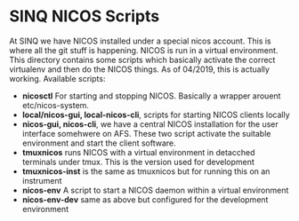 # SINQ NICOS Scripts

At SINQ we have NICOS installed under a special nicos account. This is where all
the git stuff is happening. NICOS is run in a virtual environment. This
directory contains some  scripts which basically activate the correct
virtualenv and then do the NICOS things. As of 04/2019, this is actually
working. Available scripts:

- **nicosctl** For starting and stopping NICOS. Basically a wrapper arouent
  etc/nicos-system.
- **local/nicos-gui, local-nicos-cli**, scripts for starting NICOS clients
  locally
- **nicos-gui, nicos-cli**, we have a central NICOS installation for the user
  interface somehwere on AFS. These two script activate the suitable environment
  and start the client software.
- **tmuxnicos** runs NICOS with a virtual environment in detacched terminals under
  tmux. This is the version used for development
- **tmuxnicos-inst** is the same as tmuxnicos but for running this on an
  instrument
- **nicos-env** A script to start a NICOS daemon within a virtual environment
- **nicos-env-dev** same as above but configured for the development
  environment


